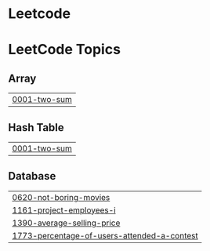 # Leetcode
<!---LeetCode Topics Start-->
# LeetCode Topics
## Array
|  |
| ------- |
| [0001-two-sum](https://github.com/Puram-Anusha/Leetcode/tree/master/0001-two-sum) |
## Hash Table
|  |
| ------- |
| [0001-two-sum](https://github.com/Puram-Anusha/Leetcode/tree/master/0001-two-sum) |
## Database
|  |
| ------- |
| [0620-not-boring-movies](https://github.com/Puram-Anusha/Leetcode/tree/master/0620-not-boring-movies) |
| [1161-project-employees-i](https://github.com/Puram-Anusha/Leetcode/tree/master/1161-project-employees-i) |
| [1390-average-selling-price](https://github.com/Puram-Anusha/Leetcode/tree/master/1390-average-selling-price) |
| [1773-percentage-of-users-attended-a-contest](https://github.com/Puram-Anusha/Leetcode/tree/master/1773-percentage-of-users-attended-a-contest) |
<!---LeetCode Topics End-->